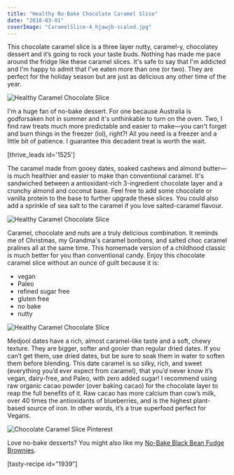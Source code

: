 ```yaml
---
title: "Healthy No-Bake Chocolate Caramel Slice"
date: "2018-03-01"
coverImage: "CaramelSlice-4_hjawjb-scaled.jpg"
---
```


This chocolate caramel slice is a three layer nutty, caramel-y, chocolatey dessert and it’s going to rock your taste buds. Nothing has made me pace around the fridge like these caramel slices. It's safe to say that I'm addicted and I'm happy to admit that I've eaten more than one (or two). They are perfect for the holiday season but are just as delicious any other time of the year.

![Healthy Caramel Chocolate Slice](images/CaramelSlice-14_clrda0.jpg)

I'm a huge fan of no-bake dessert. For one because Australia is godforsaken hot in summer and it's unthinkable to turn on the oven. Two, I find raw treats much more predictable and easier to make—you can't forget and burn things in the freezer (lol), right?! All you need is a freezer and a little bit of patience. I guarantee this decadent treat is worth the wait.

\[thrive\_leads id='1525'\]

The caramel made from gooey dates, soaked cashews and almond butter—is much healthier and easier to make than conventional caramel. It's sandwiched between a antioxidant-rich 3-ingredient chocolate layer and a crunchy almond and coconut base. Feel free to add some chocolate or vanilla protein to the base to further upgrade these slices. You could also add a sprinkle of sea salt to the caramel if you love salted-caramel flavour.

![Healthy Caramel Chocolate Slice](images/CaramelSlice-4_hjawjb.jpg)

Caramel, chocolate and nuts are a truly delicious combination. It reminds me of Christmas, my Grandma's caramel bonbons, and salted choc caramel pralines all at the same time. This homemade version of a childhood classic is much better for you than conventional candy. Enjoy this chocolate caramel slice without an ounce of guilt because it is:

- vegan
- Paleo
- refined sugar free
- gluten free
- no bake
- nutty

![Healthy Caramel Chocolate Slice](images/CaramelSlice-7_n7wrwp.jpg)

Medjool dates have a rich, almost caramel-like taste and a soft, chewy texture. They are bigger, softer and gooier than regular dried dates. If you can’t get them, use dried dates, but be sure to soak them in water to soften them before blending. This date caramel is so silky, rich, and sweet (everything you’d ever expect from caramel), that you’d never know it’s vegan, dairy-free, and Paleo, with zero added sugar! I recommend using raw organic cacao powder (over baking cacao) for the chocolate layer to reap the full benefits of it. Raw cacao has more calcium than cow’s milk, over 40 times the antioxidants of blueberries, and is the highest plant-based source of iron. In other words, it’s a true superfood perfect for Vegans.

![Chocolate Caramel Slice Pinterest](images/Chocolate-Caramel-Slice-Pinterest1_xcxljw.jpg)

Love no-bake desserts? You might also like my [No-Bake Black Bean Fudge](https://www.wildblend.co/black-bean-fudge-brownies/) [Brownies](https://www.wildblend.co/black-bean-fudge-brownies/).

\[tasty-recipe id="1939"\]
